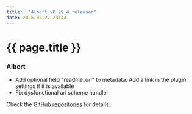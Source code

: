 ```yaml
---
title:  "Albert v0.29.4 released"
date: 2025-06-27 23:43
---
```


# {{ page.title }}

### Albert

- Add optional field "readme_url" to metadata. Add a link in the plugin settings if it is available
- Fix dysfunctional url scheme handler

Check the [GitHub repositories](https://github.com/albertlauncher/albert/commits/v0.29.4) for details.
